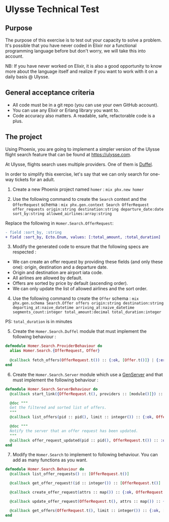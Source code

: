 # Ulysse Technical Test

## Purpose
The purpose of this exercise is to test out your capacity to solve a problem. It's possible that you have never coded in Elixir nor a functional programming language before but don't worry, we will take this into account.

NB: If you have never worked on Elixir, it is also a good opportunity to know more about the language itself and realize if you want to work with it on a daily basis @ Ulysse.

## General acceptance criteria
- All code must be in a git repo (you can use your own GitHub account).
- You can use any Elixir or Erlang library you want to.
- Code accuracy also matters. A readable, safe, refactorable code is a plus.

## The project
Using Phoenix, you are going to implement a simpler version of the Ulysse flight search feature that can be found at https://ulysse.com.

At Ulysse, flights search uses multiple providers. One of them is [Duffel](https://duffel.com). 

In order to simplify this exercise, let's say that we can only search for one-way tickets for an adult.

1. Create a new Phoenix project named `homer` :
`mix phx.new homer`

2. Use the following command to create the `Search` context and the `OfferRequest` schema : 
`mix phx.gen.context Search OfferRequest offer_requests origin:string destination:string departure_date:date sort_by:string allowed_airlines:array:string`

Replace the following in `Homer.Search.OfferRequest`:
```diff
- field :sort_by, :string
+ field :sort_by, Ecto.Enum, values: [:total_amount, :total_duration]
```

3. Modify the generated code to ensure that the following specs are respected :
- We can create an offer request by providing these fields (and only these one): origin, destination and a departure date.
- Origin and destination are airport iata code.
- All airlines are allowed by default.
- Offers are sorted by price by default (ascending order).
- We can only update the list of allowed airlines and the sort order.

4. Use the following command to create the `Offer` schema : `mix phx.gen.schema Search.Offer offers origin:string destination:string departing_at:naive_datetime arriving_at:naive_datetime segments_count:integer total_amount:decimal total_duration:integer`

PS: `total_duration` is in minutes

5. Create the `Homer.Search.Duffel` module that must implement the following behaviour :
```elixir
defmodule Homer.Search.ProviderBehaviour do
  alias Homer.Search.{OfferRequest, Offer}
  
  @callback fetch_offers(OfferRequest.t()) :: {:ok, [Offer.t()]} | {:error, any()}
end
```

6. Create the `Homer.Search.Server` module which use a [GenServer](https://hexdocs.pm/elixir/1.12/GenServer.html) and that must implement the following behaviour :
```elixir
defmodule Homer.Search.ServerBehaviour do
  @callback start_link({OfferRequest.t(), providers :: [module()]}) :: {:ok, pid()} | {:error, any()}

  @doc """
  Get the filtered and sorted list of offers.
  """
  @callback list_offers(pid :: pid(), limit :: integer()) :: {:ok, Offer.t()} | {:error, any()}

  @doc """
  Notify the server that an offer request has been updated.
  """
  @callback offer_request_updated(pid :: pid(), OfferRequest.t()) :: :ok
end
```

7. Modify the `Homer.Search` to implement to following behaviour. You can add as many functions as you want.
```elixir
defmodule Homer.Search.Behaviour do
  @callback list_offer_requests() :: [OfferRequest.t()]

  @callback get_offer_request!(id :: integer()) :: [OfferRequest.t()]

  @callback create_offer_request(attrs :: map()) :: {:ok, OfferRequest.t()} | {:error, any()}

  @callback update_offer_request(OfferRequest.t(), attrs :: map()) :: {:ok, OfferRequest.t()} | {:error, any()}

  @callback get_offers(OfferRequest.t(), limit :: integer()) :: {:ok, [Offer.t()]} | {:error, any()}
end
```
